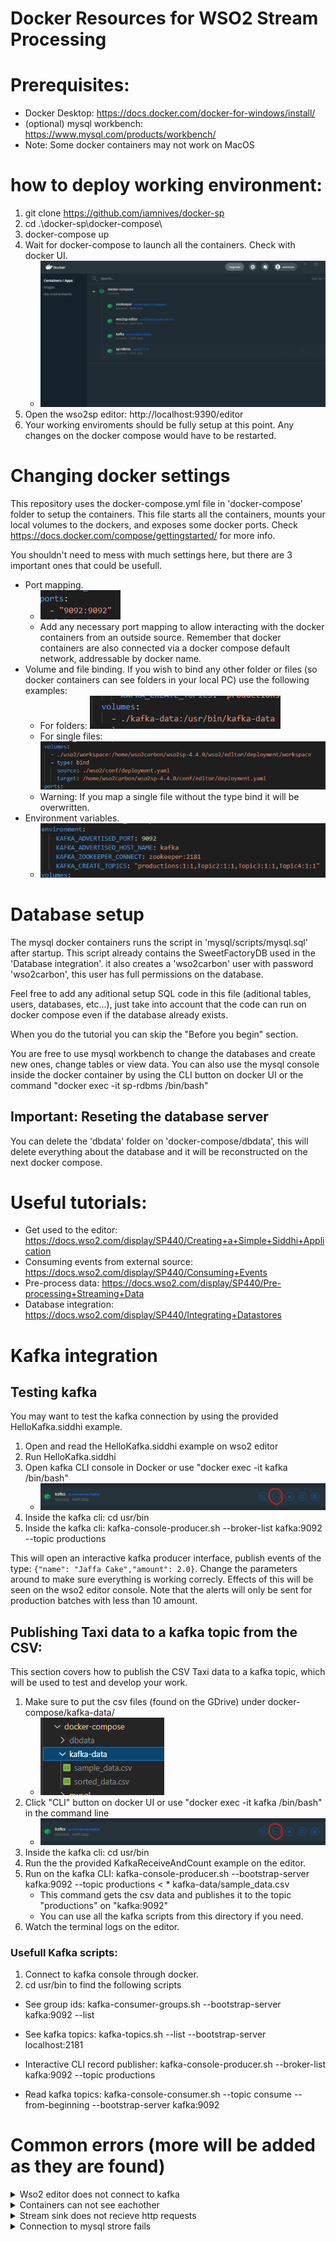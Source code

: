 # Docker Resources for WSO2 Stream Processing

# Prerequisites:
* Docker Desktop: https://docs.docker.com/docker-for-windows/install/
* (optional) mysql workbench: https://www.mysql.com/products/workbench/
* Note: Some docker containers may not work on MacOS

# how to deploy working environment:
1. git clone https://github.com/iamnives/docker-sp
2. cd .\docker-sp\docker-compose\
3. docker-compose up
4. Wait for docker-compose to launch all the containers. Check with docker UI.
    * ![docker](./images/docker-healthy.png)
4. Open the wso2sp editor: http://localhost:9390/editor
5. Your working enviroments should be fully setup at this point. Any changes on the docker compose would have to be restarted.

# Changing docker settings

This repository uses the docker-compose.yml file in 'docker-compose' folder to setup the containers. This file starts all the containers, mounts your local volumes to the dockers, and exposes some docker ports. Check https://docs.docker.com/compose/gettingstarted/ for more info.

You shouldn't need to mess with much settings here, but there are 3 important ones that could be usefull.
* Port mapping.
    * ![port](./images/portmap.png)
    * Add any necessary port mapping to allow interacting with the docker containers from an outside source. Remember that docker containers are also connected via a docker compose default network, addressable by docker name.
* Volume and file binding.
    If you wish to bind any other folder or files (so docker containers can see folders in your local PC) use the following examples:
    * For folders: ![volume](./images/volumemapping.png)
    * For single files: ![file](./images/bindfile.png)
    * Warning: If you map a single file without the type bind it will be overwritten.
* Environment variables.
    * ![env](./images/env.png)

# Database setup
The mysql docker containers runs the script in 'mysql/scripts/mysql.sql' after startup. This script already contains the SweetFactoryDB used in the 'Database integration'. it also creates a 'wso2carbon' user with password 'wso2carbon', this user has full permissions on the database. 

Feel free to add any aditional setup SQL code in this file (aditional tables, users, databases, etc...), just take into account that the code can run on docker compose even if the database already exists. 

When you do the tutorial you can skip the "Before you begin" section.

You are free to use mysql workbench to change the databases and create new ones, change tables or view data. You can also use the mysql console inside the docker container by using the CLI button on docker UI or the command "docker exec -it sp-rdbms /bin/bash"

## Important: Reseting the database server
You can delete the 'dbdata' folder on 'docker-compose/dbdata', this will delete everything about the database and it will be reconstructed on the next docker compose.

# Useful tutorials:
* Get used to the editor: https://docs.wso2.com/display/SP440/Creating+a+Simple+Siddhi+Application
* Consuming events from external source: https://docs.wso2.com/display/SP440/Consuming+Events
* Pre-process data: https://docs.wso2.com/display/SP440/Pre-processing+Streaming+Data
* Database integration: https://docs.wso2.com/display/SP440/Integrating+Datastores

# Kafka integration
## Testing kafka
You may want to test the kafka connection by using the provided HelloKafka.siddhi example.
 1. Open and read the HelloKafka.siddhi example on wso2 editor
 2. Run HelloKafka.siddhi
 3. Open kafka CLI console in Docker or use "docker exec -it kafka /bin/bash"
    * ![CLI](./images/kafka-cli.png)
 4. Inside the kafka cli: cd usr/bin
 5. Inside the kafka cli: kafka-console-producer.sh --broker-list kafka:9092 --topic productions

This will open an interactive kafka producer interface, publish events of the type: `{"name": "Jaffa Cake","amount": 2.0}`. Change the parameters around to make sure everything is working correcly. Effects of this will be seen on the wso2 editor console. Note that the alerts will only be sent for production batches with less than 10 amount. 

## Publishing Taxi data to a kafka topic from the CSV:
This section covers how to publish the CSV Taxi data to a kafka topic, which will be used to test and develop your work.
1. Make sure to put the csv files (found on the GDrive) under docker-compose/kafka-data/
    * ![kafkadata](./images/kafka-csv.png)
2. Click "CLI" button on docker UI or use "docker exec -it kafka /bin/bash" in the command line
    * ![CLI](./images/kafka-cli.png)
3. Inside the kafka cli: cd usr/bin
4. Run the the provided KafkaReceiveAndCount example on the editor.
5. Run on the kafka CLI: kafka-console-producer.sh --bootstrap-server kafka:9092 --topic productions < * kafka-data/sample_data.csv
    * This command gets the csv data and publishes it to the topic "productions" on "kafka:9092"
    * You can use all the kafka scripts from this directory if you need.
6. Watch the terminal logs on the editor.

### Usefull Kafka scripts:
1. Connect to kafka console through docker. 
2. cd usr/bin to find the following scripts

* See group ids: kafka-consumer-groups.sh --bootstrap-server kafka:9092 --list
* See kafka topics: kafka-topics.sh --list --bootstrap-server localhost:2181

* Interactive CLI record publisher: kafka-console-producer.sh --broker-list kafka:9092 --topic productions

* Read kafka topics: kafka-console-consumer.sh --topic consume --from-beginning --bootstrap-server kafka:9092


# Common errors (more will be added as they are found)
<details>
<summary>Wso2 editor does not connect to kafka</summary>
Make sure to use 'kafka' as the url identifier and not 'localhost' or an IP. ex 'kafka:9092'
</details>

<details>
<summary>Containers can not see eachother</summary>
Containers are connected though the docker-compose default network. Use the address with the containter name instead of an IP address. ex: 'jdbc:mysql://sp-rdbms:3306'
</details>


<details>
<summary>Stream sink does not recieve http requests</summary>
Make sure to setup the source url as '0.0.0.0' instead of 'localhost'.
</details>

<details>
<summary>Connection to mysql strore fails</summary>
Make sure your store settigns are setup with the following attributes, address by name, useSSL=false, and correct password and user.
<code>@store(type='rdbms', jdbc.url="jdbc:mysql://sp-rdbms:3306/SweetFactoryDB?useSSL=false", username="wso2carbon", password="wso2carbon" , jdbc.driver.name="com.mysql.jdbc.Driver")</code>
</details>




